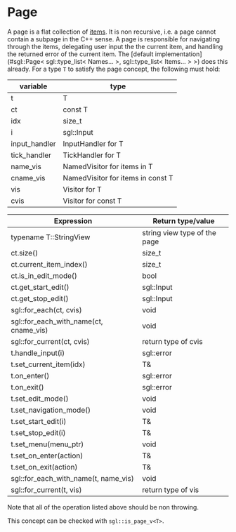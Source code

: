 # Page

A page is a flat collection of [items](concepts.md#item). It is non recursive, i.e. a page cannot contain a subpage in the C++ sense.
A page is responsible for navigating through the items, delegating user input the the current item, and handling the returned error of the current item.
The [default implementation](#sgl::Page< sgl::type_list< Names... >, sgl::type_list< Items... > >) does this already.
For a type `T` to satisfy the page concept, the following must hold:

 | variable      | type                              |
 | ------------- | --------------------------------- |
 | t             | T                                 |
 | ct            | const T                           |
 | idx           | size_t                            |
 | i             | sgl::Input                        |
 | input_handler | InputHandler for T                |
 | tick_handler  | TickHandler for T                 |
 | name_vis      | NamedVisitor for items in T       |
 | cname_vis     | NamedVisitor for items in const T |
 | vis           | Visitor for T                     |
 | cvis          | Visitor for const T               |


| Expression                             | Return type/value            |
| -------------------------------------- | ---------------------------- |
| typename T::StringView                 | string view type of the page |
| ct.size()                              | size_t                       |
| ct.current_item_index()                | size_t                       |
| ct.is_in_edit_mode()                   | bool                         |
| ct.get_start_edit()                    | sgl::Input                   |
| ct.get_stop_edit()                     | sgl::Input                   |
| sgl::for_each(ct, cvis)                | void                         |
| sgl::for_each_with_name(ct, cname_vis) | void                         |
| sgl::for_current(ct, cvis)             | return type of cvis          |
| t.handle_input(i)                      | sgl::error                   |
| t.set_current_item(idx)                | T&                           |
| t.on_enter()                           | sgl::error                   |
| t.on_exit()                            | sgl::error                   |
| t.set_edit_mode()                      | void                         |
| t.set_navigation_mode()                | void                         |
| t.set_start_edit(i)                    | T&                           |
| t.set_stop_edit(i)                     | T&                           |
| t.set_menu(menu_ptr)                   | void                         |
| t.set_on_enter(action)                 | T&                           |
| t.set_on_exit(action)                  | T&                           |
| sgl::for_each_with_name(t, name_vis)   | void                         |
| sgl::for_current(t, vis)               | return type of vis           |


Note that all of the operation listed above should be non throwing.

This concept can be checked with `sgl::is_page_v<T>`.
